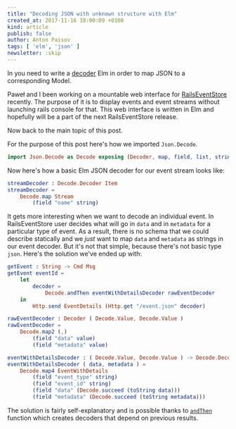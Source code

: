 ```yaml
---
title: "Decoding JSON with unknown structure with Elm"
created_at: 2017-11-16 18:00:09 +0100
kind: article
publish: false
author: Anton Paisov
tags: [ 'elm', 'json' ]
newsletter: :skip
---
```


In you need to write a [decoder](http://package.elm-lang.org/packages/elm-lang/core/5.1.1/Json-Decode) Elm in order to map JSON to a corresponding Model.

<!-- more -->

Paweł and I been working on a mountable web interface for [RailsEventStore](https://railseventstore.org) recently.
The purpose of it is to display events and event streams without launching rails console for that.
This web interface is written in Elm and hopefully will be a part of the next RailsEventStore release.

Now back to the main topic of this post.

For the purpose of this post here's how we imported `Json.Decode`.

```elm
import Json.Decode as Decode exposing (Decoder, map, field, list, string, at, value)
```

Now here's how a basic Elm JSON decoder for our event stream looks like:

```elm
streamDecoder : Decode.Decoder Item
streamDecoder =
    Decode.map Stream
        (field "name" string)
```

It gets more interesting when we want to decode an individual event.
In RailsEventStore user decides what will go in `data` and in `metadata` for a particular type of event.
As a result, there is no schema that we could describe statically and we _just_ want to map `data` and `metadata` as strings in our event decoder.
But it's not that simple, because there's not basic type `json`. Here's the solution we've ended up with:

```elm
getEvent : String -> Cmd Msg
getEvent eventId =
    let
        decoder =
            Decode.andThen eventWithDetailsDecoder rawEventDecoder
    in
        Http.send EventDetails (Http.get "/event.json" decoder)

rawEventDecoder : Decoder ( Decode.Value, Decode.Value )
rawEventDecoder =
    Decode.map2 (,)
        (field "data" value)
        (field "metadata" value)

eventWithDetailsDecoder : ( Decode.Value, Decode.Value ) -> Decode.Decoder EventWithDetails
eventWithDetailsDecoder ( data, metadata ) =
    Decode.map4 EventWithDetails
        (field "event_type" string)
        (field "event_id" string)
        (field "data" (Decode.succeed (toString data)))
        (field "metadata" (Decode.succeed (toString metadata)))

```

The solution is fairly self-explanatory and is possible thanks to [`andThen`](http://package.elm-lang.org/packages/elm-lang/core/5.1.1/Json-Decode#andThen) function which creates decoders that depend on previous results.
